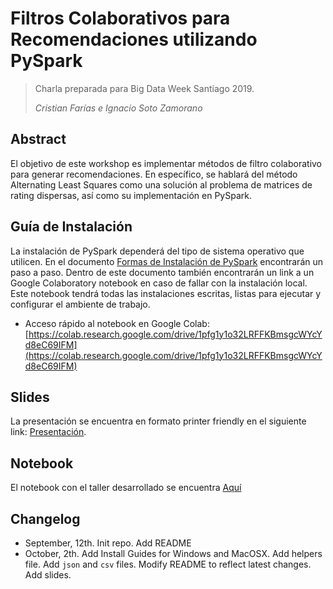 # Filtros Colaborativos para Recomendaciones utilizando PySpark

> Charla preparada para Big Data Week Santiago 2019.
>
> _Cristian Farías e Ignacio Soto Zamorano_


## Abstract

El objetivo de este workshop es implementar métodos de filtro colaborativo para generar recomendaciones. En específico, se hablará del método Alternating Least Squares como una solución al problema de matrices de rating dispersas, así como su implementación en PySpark.

## Guía de Instalación

La instalación de PySpark dependerá del tipo de sistema operativo que utilicen. En el documento [Formas de Instalación de PySpark](./pdfs/instalacion_pyspark.pdf) encontrarán un paso a paso. Dentro de este documento también encontrarán un link a un Google Colaboratory notebook en caso de fallar con la instalación local. Este notebook tendrá todas las instalaciones escritas, listas para ejecutar y configurar el ambiente de trabajo.

* Acceso rápido al notebook en Google Colab: [https://colab.research.google.com/drive/1pfg1y1o32LRFFKBmsgcWYcYd8eC69IFM](https://colab.research.google.com/drive/1pfg1y1o32LRFFKBmsgcWYcYd8eC69IFM)



## Slides

La presentación se encuentra en formato printer friendly en el siguiente link: [Presentación](./pdfs/printer_friendly_copy.pdf).

## Notebook

El notebook con el taller desarrollado se encuentra [Aquí](./advanced_solutions.ipynb)

## Changelog

* September, 12th. Init repo. Add README
* October, 2th. Add Install Guides for Windows and MacOSX. Add helpers file. Add `json` and `csv` files. Modify README to reflect latest changes. Add slides.
